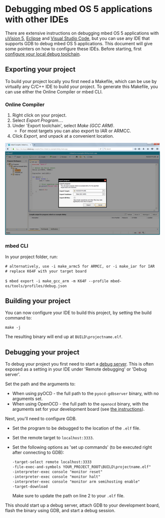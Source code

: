 # Debugging mbed OS 5 applications with other IDEs

There are extensive instructions on debugging mbed OS 5 applications with [uVision 5](Keil.md), [Eclipse](Debugging_Eclipse_pyOCD.md) and [Visual Studio Code](vscode.md), but you can use any IDE that supports GDB to debug mbed OS 5 applications. This document will give some pointers on how to configure these IDEs. Before starting, first [configure your local debug toolchain](toolchain.md).

## Exporting your project

To build your project locally you first need a Makefile, which can be use by virtually any C/C++ IDE to build your project. To generate this Makefile, you can use either the Online Compiler or mbed CLI.

### Online Compiler

1. Right click on your project.
1. Select *Export Program...*.
1. Under 'Export toolchain', select *Make (GCC ARM)*.
    * For most targets you can also export to IAR or ARMCC.
1. Click *Export*, and unpack at a convenient location.

![Exporting to Make](Images/other_ides1.png)

### mbed CLI

In your project folder, run:

```
# alternatively, use -i make_armc5 for ARMCC, or -i make_iar for IAR
# replace K64F with your target board

$ mbed export -i make_gcc_arm -m K64F --profile mbed-os/tools/profiles/debug.json
```

## Building your project

You can now configure your IDE to build this project, by setting the build command to:

```
make -j
```

The resulting binary will end up at `BUILD\projectname.elf`.

## Debugging your project

To debug your project you first need to start a [debug server](toolchain.md#Running-a-debug-server). This is often exposed as a setting in your IDE under 'Remote debugging' or 'Debug server'.

Set the path and the arguments to:

* When using pyOCD - the full path to the `pyocd-gdbserver` binary, with no arguments set.
* When using OpenOCD - the full path to the `openocd` binary, with the arguments set for your development board (see [the instructions](toolchain.md#OpenOCD)).

Next, you'll need to configure GDB.

* Set the program to be debugged to the location of the `.elf` file.
* Set the remote target to `localhost:3333`.
* Set the following options as 'set up commands' (to be executed right after connecting to GDB):

    ```
    -target-select remote localhost:3333
    -file-exec-and-symbols YOUR_PROJECT_ROOT\BUILD\projectname.elf"
    -interpreter-exec console "monitor reset"
    -interpreter-exec console "monitor halt"
    -interpreter-exec console "monitor arm semihosting enable"
    -target-download
    ```

    Make sure to update the path on line 2 to your `.elf` file.

This should start up a debug server, attach GDB to your development board, flash the binary using GDB, and start a debug session.

